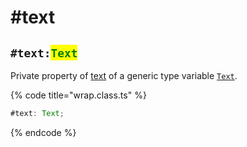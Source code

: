 # #text

## `#text:`<mark style="color:green;">`Text`</mark>

Private property of [text](../../getting-started/basic-concepts.md#wrap-content) of a generic type variable [`Text`](../generic-type-variables.md#wrap-less-than...-text-...greater-than).

{% code title="wrap.class.ts" %}
```typescript
#text: Text;
```
{% endcode %}
